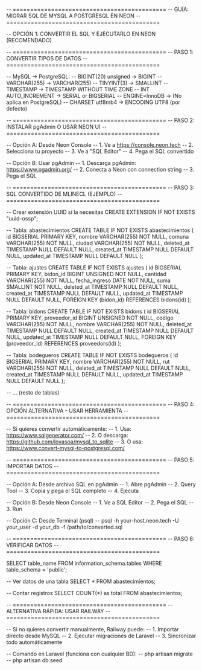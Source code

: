 -- ============================================
-- GUÍA: MIGRAR SQL DE MYSQL A POSTGRESQL EN NEON
-- ============================================

-- OPCIÓN 1: CONVERTIR EL SQL Y EJECUTARLO EN NEON (RECOMENDADO)

-- ============================================
-- PASO 1: CONVERTIR TIPOS DE DATOS
-- ============================================

-- MySQL -> PostgreSQL:
-- BIGINT(20) unsigned -> BIGINT
-- VARCHAR(255) -> VARCHAR(255)
-- TINYINT(3) -> SMALLINT
-- TIMESTAMP -> TIMESTAMP WITHOUT TIME ZONE
-- INT AUTO_INCREMENT -> SERIAL or BIGSERIAL
-- ENGINE=InnoDB -> (No aplica en PostgreSQL)
-- CHARSET utf8mb4 -> ENCODING UTF8 (por defecto)

-- ============================================
-- PASO 2: INSTALAR pgAdmin O USAR NEON UI
-- ============================================

-- Opción A: Desde Neon Console
-- 1. Ve a https://console.neon.tech
-- 2. Selecciona tu proyecto
-- 3. Ve a "SQL Editor"
-- 4. Pega el SQL convertido

-- Opción B: Usar pgAdmin
-- 1. Descarga pgAdmin: https://www.pgadmin.org/
-- 2. Conecta a Neon con connection string
-- 3. Pega el SQL

-- ============================================
-- PASO 3: SQL CONVERTIDO DE MLINECL (EJEMPLO)
-- ============================================

-- Crear extensión UUID si la necesitas
CREATE EXTENSION IF NOT EXISTS "uuid-ossp";

-- Tabla: abastecimientos
CREATE TABLE IF NOT EXISTS abastecimientos (
  id BIGSERIAL PRIMARY KEY,
  nombre VARCHAR(255) NOT NULL,
  comuna VARCHAR(255) NOT NULL,
  ciudad VARCHAR(255) NOT NULL,
  deleted_at TIMESTAMP NULL DEFAULT NULL,
  created_at TIMESTAMP NULL DEFAULT NULL,
  updated_at TIMESTAMP NULL DEFAULT NULL
);

-- Tabla: ajustes
CREATE TABLE IF NOT EXISTS ajustes (
  id BIGSERIAL PRIMARY KEY,
  bidon_id BIGINT UNSIGNED NOT NULL,
  cantidad VARCHAR(255) NOT NULL,
  fecha_ingreso DATE NOT NULL,
  suma SMALLINT NOT NULL,
  deleted_at TIMESTAMP NULL DEFAULT NULL,
  created_at TIMESTAMP NULL DEFAULT NULL,
  updated_at TIMESTAMP NULL DEFAULT NULL,
  FOREIGN KEY (bidon_id) REFERENCES bidons(id)
);

-- Tabla: bidons
CREATE TABLE IF NOT EXISTS bidons (
  id BIGSERIAL PRIMARY KEY,
  proveedor_id BIGINT UNSIGNED NOT NULL,
  codigo VARCHAR(255) NOT NULL,
  nombre VARCHAR(255) NOT NULL,
  deleted_at TIMESTAMP NULL DEFAULT NULL,
  created_at TIMESTAMP NULL DEFAULT NULL,
  updated_at TIMESTAMP NULL DEFAULT NULL,
  FOREIGN KEY (proveedor_id) REFERENCES proveedors(id)
);

-- Tabla: bodegueros
CREATE TABLE IF NOT EXISTS bodegueros (
  id BIGSERIAL PRIMARY KEY,
  nombre VARCHAR(255) NOT NULL,
  rut VARCHAR(255) NOT NULL,
  deleted_at TIMESTAMP NULL DEFAULT NULL,
  created_at TIMESTAMP NULL DEFAULT NULL,
  updated_at TIMESTAMP NULL DEFAULT NULL
);

-- ... (resto de tablas)

-- ============================================
-- PASO 4: OPCIÓN ALTERNATIVA - USAR HERRAMIENTA
-- ============================================

-- Si quieres convertir automáticamente:
-- 1. Usa: https://www.sqlgenerator.com/
-- 2. O descarga: https://github.com/lovasoa/mysql_to_sqlite
-- 3. O usa: https://www.convert-mysql-to-postgresql.com/

-- ============================================
-- PASO 5: IMPORTAR DATOS
-- ============================================

-- Opción A: Desde archivo SQL en pgAdmin
-- 1. Abre pgAdmin
-- 2. Query Tool
-- 3. Copia y pega el SQL completo
-- 4. Ejecuta

-- Opción B: Desde Neon Console
-- 1. Ve a SQL Editor
-- 2. Pega el SQL
-- 3. Run

-- Opción C: Desde Terminal (psql)
-- psql -h your-host.neon.tech -U your_user -d your_db -f /path/to/converted.sql

-- ============================================
-- PASO 6: VERIFICAR DATOS
-- ============================================

SELECT table_name 
FROM information_schema.tables 
WHERE table_schema = 'public';

-- Ver datos de una tabla
SELECT * FROM abastecimientos;

-- Contar registros
SELECT COUNT(*) as total FROM abastecimientos;

-- ============================================
-- ALTERNATIVA RÁPIDA: USAR RAILWAY
-- ============================================

-- Si no quieres convertir manualmente, Railway puede:
-- 1. Importar directo desde MySQL
-- 2. Ejecutar migraciones de Laravel
-- 3. Sincronizar todo automáticamente

-- Comando en Laravel (funciona con cualquier BD):
-- php artisan migrate
-- php artisan db:seed
